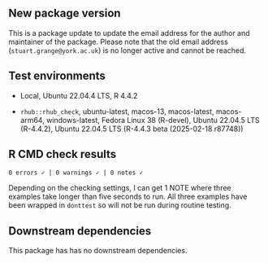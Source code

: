 ## New package version

This is a package update to update the email address for the author and maintainer of the package. Please note that the old email address (`stuart.grange@york.ac.uk`) is no longer active and cannot be reached. 

## Test environments

  - Local, Ubuntu 22.04.4 LTS, R 4.4.2
  
  - `rhub::rhub_check`, ubuntu-latest, macos-13, macos-latest, macos-arm64, windows-latest, Fedora Linux 38 (R-devel), Ubuntu 22.04.5 LTS (R-4.4.2), Ubuntu 22.04.5 LTS (R-4.4.3 beta (2025-02-18 r87748))

## R CMD check results

```
0 errors ✓ | 0 warnings ✓ | 0 notes ✓
```

Depending on the checking settings, I can get 1 NOTE where three examples take longer than five seconds to run. All three examples have been wrapped in `donttest` so will not be run during routine testing. 

## Downstream dependencies

This package has has no downstream dependencies.
